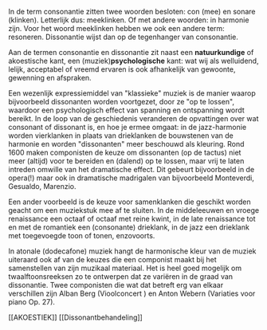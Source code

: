 In de term consonantie zitten twee woorden besloten: con (mee) en sonare (klinken). Letterlijk dus: meeklinken. Of met andere woorden: in harmonie zijn. Voor het woord meeklinken hebben we ook een andere term: resoneren. Dissonantie wijst dan op de tegenhanger van consonantie.

Aan de termen consonantie en dissonantie zit naast een **natuurkundige** of akoestische kant, een (muziek)**psychologische** kant: wat wij als welluidend, lelijk, acceptabel of vreemd ervaren is ook afhankelijk van gewoonte, gewenning en afspraken. 

Een wezenlijk expressiemiddel van "klassieke" muziek is de manier waarop bijvoorbeeld dissonanten worden voortgezet, door ze "op te lossen", waardoor een psychologisch effect van spanning en ontspanning wordt bereikt. 
In de loop van de geschiedenis veranderen de opvattingen over wat consonant of dissonant is, en hoe je ermee omgaat: in de jazz-harmonie worden vierklanken in plaats van drieklanken de bouwstenen van de harmonie en worden "dissonanten" meer beschouwd als kleuring. Rond 1600 maken componisten de keuze om dissonanten  (op de tactus) niet meer (altijd) voor te bereiden en (dalend) op te lossen, maar vrij te laten intreden omwille van het dramatische effect. Dit gebeurt bijvoorbeeld in de opera(!) maar ook in dramatische madrigalen van bijvoorbeeld Monteverdi, Gesualdo, Marenzio.

Een ander voorbeeld is de keuze voor samenklanken die geschikt worden geacht om een muziekstuk mee af te sluiten. In de middeleeuwen en vroege renaissance een octaaf of octaaf met reine kwint, in de late renaissance tot en met de romantiek een (consonante) drieklank, in de jazz een drieklank met toegevoegde toon of tonen, enzovoorts.

In atonale (dodecafone) muziek hangt de harmonische kleur van de muziek uiteraard ook af van de keuzes die een componist maakt bij het samenstellen van zijn muzikaal materiaal. Het is heel goed mogelijk om twaalftoonsreeksen zo te ontwerpen dat ze variëren in de graad van dissonantie. Twee componisten die wat dat betreft erg van elkaar verschillen zijn Alban Berg (Vioolconcert ) en Anton Webern (Variaties voor piano Op. 27).

[[AKOESTIEK]]
[[Dissonantbehandeling]]